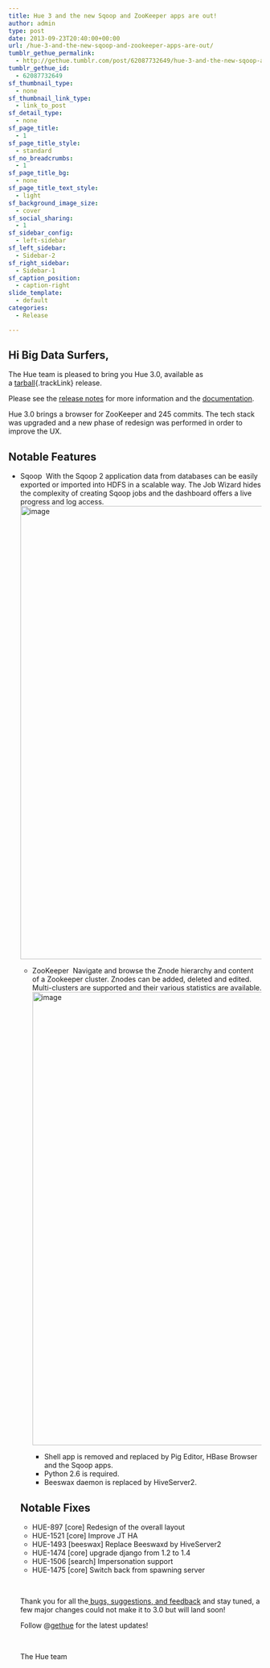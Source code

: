 ```yaml
---
title: Hue 3 and the new Sqoop and ZooKeeper apps are out!
author: admin
type: post
date: 2013-09-23T20:40:00+00:00
url: /hue-3-and-the-new-sqoop-and-zookeeper-apps-are-out/
tumblr_gethue_permalink:
  - http://gethue.tumblr.com/post/62087732649/hue-3-and-the-new-sqoop-and-zookeeper-apps-are-out
tumblr_gethue_id:
  - 62087732649
sf_thumbnail_type:
  - none
sf_thumbnail_link_type:
  - link_to_post
sf_detail_type:
  - none
sf_page_title:
  - 1
sf_page_title_style:
  - standard
sf_no_breadcrumbs:
  - 1
sf_page_title_bg:
  - none
sf_page_title_text_style:
  - light
sf_background_image_size:
  - cover
sf_social_sharing:
  - 1
sf_sidebar_config:
  - left-sidebar
sf_left_sidebar:
  - Sidebar-2
sf_right_sidebar:
  - Sidebar-1
sf_caption_position:
  - caption-right
slide_template:
  - default
categories:
  - Release

---
```

## Hi Big Data Surfers,

<span id="docs-internal-guid-0768643e-1223-5a03-20cc-6cb512e36ff6">The Hue team is pleased to bring you Hue 3.0, available as a </span>[tarball][1]{.trackLink} release.

Please see the [release notes][2] for more information and the <a href="http://cloudera.github.io/hue/docs-3.0.0/" target="_blank" rel="noopener noreferrer">documentation</a>.

Hue 3.0 brings a browser for ZooKeeper and 245 commits. The tech stack was upgraded and a new phase of redesign was performed in order to improve the UX.

## Notable Features

  * <span><span>Sqoop</span></span>&nbsp;
    <span>With the Sqoop 2 application data from databases can be easily exported or imported into HDFS in a scalable way. The Job Wizard hides the </span><span><span>complexity of creating Sqoop jobs and the dashboard offers a live progress and log access.</span></span><a href="https://cdn.gethue.com/downloads/screenshots/hue-3-sqoop.png" target="_blank" rel="noopener noreferrer"><img alt="image" src="https://cdn.gethue.com/downloads/screenshots/hue-3-sqoop.png" width="900" /></a></li>

      * <span><span>ZooKeeper</span></span>&nbsp;
        <span>Navigate and browse the Znode hierarchy and content of a Zookeeper cluster. Znodes can be added, deleted and edited.<br /> </span><span><span>Multi-clusters are supported and their various statistics are available.</span></span><a href="https://cdn.gethue.com/downloads/screenshots/hue-3-zoo.png" target="_blank" rel="noopener noreferrer"><img alt="image" src="https://cdn.gethue.com/downloads/screenshots/hue-3-zoo.png" width="900" /></a></li>

          * <span><span>Shell app is removed and replaced by Pig Editor, HBase Browser and the Sqoop apps.</span></span>&nbsp;
          * <span><span>Python 2.6 is required.</span></span>&nbsp;
          * <span><span>Beeswax daemon is replaced by HiveServer2.</span></span>&nbsp;</ul>

        ## Notable Fixes

          * <span>HUE-897 [core] Redesign of the overall layout</span>
          * <span>HUE-1521 [core] Improve JT HA</span>
          * <span>HUE-1493 [beeswax] Replace Beeswaxd by HiveServer2</span>
          * <span>HUE-1474 [core] upgrade django from 1.2 to 1.4</span>
          * <span>HUE-1506 [search] Impersonation support</span>
          * <span>HUE-1475 [core] Switch back from spawning server</span>

        <span> </span>

        <span id="docs-internal-guid-0768643e-1223-9198-1d84-c7ebd87794ae">Thank you for all the</span>[ bugs, suggestions, and feedback][3]<span> and stay tuned, a few major changes could not make it to 3.0 but will land soon!</span>

        <span>Follow @<a class="tumblelog" href="http://tmblr.co/mjrjfJ-GIti18oBq2GmTjjA">gethue</a> for the latest updates!</span>

        <span> </span>

        The Hue team

 [1]: https://cdn.gethue.com/downloads/releases/3.0.0/hue-3.0.0.tgz
 [2]: https://gethue.com
 [3]: http://groups.google.com/a/cloudera.org/group/hue-user
